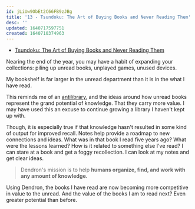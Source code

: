 ```yaml
---
id: jLiUw9ObEt2C66FB9zJBg
title: '13 - Tsundoku: The Art of Buying Books and Never Reading Them'
desc: ''
updated: 1640717597751
created: 1640710374963
---
```


- [Tsundoku: The Art of Buying Books and Never Reading Them](https://link.dendron.so/6pOc)

Nearing the end of the year, you may have a habit of expanding your collections: piling up unread books, unplayed games, unused devices.

My bookshelf is far larger in the unread department than it is in the what I have read.

This reminds me of an [antilibrary](https://www.themarginalian.org/2015/03/24/umberto-eco-antilibrary/), and the ideas around how unread books represent the grand potential of knowledge. That they carry more value. I may have used this an excuse to continue growing a library I haven't kept up with.

Though, it is especially true if that knowledge hasn't resulted in some kind of output for improved recall. Notes help provide a roadmap to new connections and ideas. What was in that book I read five years ago? What were the lessons learned? How is it related to something else I've read? I can stare at a book and get a foggy recollection. I can look at my notes and get clear ideas.

> Dendron's mission is to help **humans organize, find, and work with any amount of knowledge.**

Using Dendron, the books I have read are now becoming more competitive in value to the unread. And the value of the books I am to read next? Even greater potential than before.